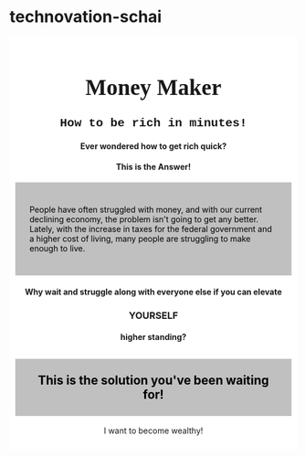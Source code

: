 # technovation-schai
<!DOCTYPE html>
<html>
<div id="Page1" class="page" style="">
  <div style="background-color:white; padding:10px;">
    <h1 style="font-family:verdana; text-align:center; font-size:280%;">Money Maker</h1>
    <h2 style="font-family:courier; text-align:center;">How to be rich in minutes!</h2>
    <h4 style="text-align:center;">Ever wondered how to get rich quick?</h4>
    <h4 style="text-align:center;">This is the Answer! </h4>
    <div style="background-color:silver;color:black;padding:25px;">
      <p>People have often struggled with money, and with our current declining economy, the problem isn't going to get any better. Lately, with the increase in taxes for the federal government and a higher cost of living, many people are struggling to make
        enough to live. </p>
    </div>
    <h4 style="text-align:center;">Why wait and struggle along with everyone else if you can elevate</h4>
    <h3 style="text-align:center;">YOURSELF</h3>
    <h4 style="text-align:center;">higher standing?</h4>
    <h2 style="text-align:center; background-color:silver;color:black;padding:25px;">This is the solution you've been waiting for! </h2>
    <p style="text-align: center;">I want to become <span onclick="show('Page2');">wealthy!</span>
    </p>
  </div>
</div>
<div id="Page2" class="page" style="display:none">
  <div style="font-family:verdana; background-color:white; padding:10px;">
    <div style="text-align: center;">
      <h1>
     Money Maker
     </h1>
      <h3>
     How to Begin your new Life!
     </h3>
    </div>
  </div>
  <norm>
    <div style="font-family:verdana; font-size:100%; background-color:white; padding:15px;">
      <p>
        At MoneyMaker©, we value our fellow people. We understand that you may have some doubts on our ability to help you. If you are not satisfied with us, we will gladly assist you in choosing a better financial plan, or retract the money given to you.
      </p>
      <p>
        To prevent unlawful use of information, all information entered will not be disseminated. Additionally, we will not release information to any third-party systems.
      </p>
      <p>
        To prevent inaccurate information put in our servers, we will assign you an assistant. The Bot will be here to prevent errors.
      </p>
      <p>
        Hello, I am Bot A-7713, also known as Bot FLORA. I was assigned to you at
      </p>
      <p id="date"></p>
      <p>
        I am here to help you with your new financial profile.
      </p>
      <p>
        Please click on "I agree with the terms" if you agree with the above terms and would like to continue.
      </p>
    </div>
  </norm>
  <p style="text-align: center; background-color:silver;color:black;padding:25px;"><span onclick="show('Page3');">I agree with the terms</span>
  </p>
  <script>
    document.getElementById("date").innerHTML = Date();

  </script>
</div>
<div id="Page3" class="page" style="display:none">
  <div style="background-color:white; padding:10px;">
    <h1 style="font-family:verdana; text-align:center; ">Money Maker</h1>
    <div style="font-family:verdana; font-size:90%; background-color:white; padding:15px;">
      <p>
        Thanks for choosing Money Maker! We are here to be your one-way ticket to a luxurious life, and the easy road to relaxation. You will be able to attend opulent, five-star parties, and get immersed with life around the big names. Who knew there was an
        easy route for life?
      </p>
      <p>
        Once again, Thank you for choosing Money Maker! As your assistant, I am here to help you through the process of raising money. To receive the money, please fill out the form on the next page. None of the information will be disseminated, as stated by
        our terms of agreement.
      </p>
      <p>
        Please click 'continue to form' to complete your money recieving process.
      </p>
      <p>
        Bot Flora
      </p>
    </div>
    <span style="text-align:center" onclick="show('Page4');">Continue to Form</span>
  </div>
</div>
<div id="Page4" class="page" style="display:none">
  <h1 style="font-family:verdana; text-align:center; font-size:280%;">Money Maker</h1>
  <p>
    Please fill out the form and press continue. Once again, this material will not be disseminated.
  </p>
  <form>
    First name:
    <br>
    <input type="text" name="firstname">
    <br> Last name:
    <br>
    <input type="text" name="lastname">
    <br> Address:
    <br>
    <input type="text" name="address">
    <br> City:
    <br>
    <input type="text" name="city">
    <br> State:
    <br>
    <input type="text" name="state">
    <br> Country:
    <br>
    <input type="text" name="country">
    <br>
  </form>
  <span onclick="show('Page5');">Continue</span>
</div>

<div id="Page5" class="page" style="display:none">
  <div style="background-color:white; padding:10px;">
    <h1 style="font-family:verdana; text-align:center; font-size:280%;">Money Maker</h1>
    <p>
      Thank you for filling out the form. The default amount of money selected is: (250,000.00) in (US Dollars). Please refrain from changing this amount at processing and checkout, because it is easier to test smaller amounts of money in case of accidental
      error.
    </p>
    <p>
      Due to inflation and other economic effects, we are not able to supply you with any immediate order of over (999,999.99) in US Dollars. Those orders will not be processed, and will not be delivered.
    </p>
    <p>
      Instead, you may place multiple orders, each at least one week (7 days) apart, and build your fortune from there.
    </p>
    <p>
      Later on, you will also be able to invest in stocks, and be able to maintain your wealth and give it a way to grow. We will have registered professionals assist you with the investment process.
    </p>
    <p>
      Bot Flora
    </p>
  </div>
  <div style="background-color:silver; padding:15px; text-align:center">
    <span onclick="show('Page6');">I Agree</span>
  </div>
</div>

<div id="Page6" class="page" style="display:none">
  <h1 style="font-family:verdana; text-align:center; font-size:280%;">Money Maker</h1>
  <p>
    Also, if would like, you could put in contact information in case we need to reach you during the processing and transaction. You do not need to place your information, but it would mean an automatic cancellation if there is any error in your order.
  </p>
  <p>
    If you wish to place your contact information, please fill out your information below. You do not need to fill out all of the contact information, and two contact methodds are usually adequate.
  </p>
  <br> Email:
  <br>
  <input type="text" name="email">
  <br>
  <br> Phone number:
  <br>
  <input type="text" name="phonenum">
  <br>
  <br> Text number:
  <br>
  <input type="text" name="textnum">
  <br>
  <br> WeChat ID:
  <br>
  <input type="text" name="wechatid">
  <br>
  <br> Google Hangout:
  <br>
  <input type="text" name="googlehangout">
  <br>
  <span onclick="show('Page7');">Go to Transaction</span>
</div>

<div id="Page7" class="page" style="display:none">
  <p>
    
  </p>
  <p>

  </p>
  <span onclick="show('Page8');">DEFAULT MOVING ON BUTTON</span>
</div>

<div id="Page8" class="page" style="display:none">
  <p>
    Page 8
  </p>
  <span onclick="show('Page9');">DEFAULT MOVING ON BUTTON</span>
</div>
</html>
